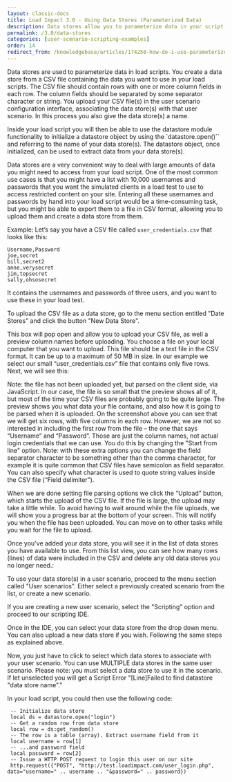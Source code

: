 ```yaml
---
layout: classic-docs
title: Load Impact 3.0 - Using Data Stores (Parameterized Data)
description: Data stores allow you to parameterize data in your script.  User Logins, URLs and form data are just some examples.
permalink: /3.0/data-stores
categories: [user-scenario-scripting-examples]
order: 14
redirect_from: /knowledgebase/articles/174258-how-do-i-use-parameterized-data-data-stores
---
```



Data stores are used to parameterize data in load scripts. You create a data store from a CSV file containing the data you want to use in your load scripts. The CSV file should contain rows with one or more column fields in each row. The column fields should be separated by some separator character or string. You upload your CSV file(s) in the user scenario configuration interface, associating the data store(s) with that user scenario. In this process you also give the data store(s) a name.

Inside your load script you will then be able to use the datastore module functionality to initialize a datastore object by using the `datastore.open()`` and referring to the name of your data store(s). The datastore object, once initialized, can be used to extract data from your data store(s).

Data stores are a very convenient way to deal with large amounts of data you might need to access from your load script. One of the most common use cases is that you might have a list with 10,000 usernames and passwords that you want the simulated clients in a load test to use to access restricted content on your site. Entering all these usernames and passwords by hand into your load script would be a time-consuming task, but you might be able to export them to a file in CSV format, allowing you to upload them and create a data store from them.

Example:
Let’s say you have a CSV file called `user_credentials.csv` that looks like this:
```
Username,Password
joe,secret
bill,secret2
anne,verysecret
jim,topsecret
sally,ohsosecret
```
It contains the usernames and passwords of three users, and you want to use these in your load test.

To upload the CSV file as a data store, go to the menu section entitled "Date Stores" and click the button "New Data Store".





This box will pop open and allow you to upload your CSV file, as well a preview column names before uploading. You choose a file on your local computer that you want to upload. This file should be a text file in the CSV format. It can be up to a maximum of 50 MB in size. In our example we select our small “user_credentials.csv” file that contains only five rows. Next, we will see this:




Note: the file has not been uploaded yet, but parsed on the client side, via JavaScript. In our case, the file is so small that the preview shows all of it, but most of the time your CSV files are probably going to be quite large. The preview shows you what data your file contains, and also how it is going to be parsed when it is uploaded. On the screenshot above you can see that we will get six rows, with five columns in each row. However, we are not so interested in including the first row from the file – the one that says “Username” and “Password”. Those are just the column names, not actual login credentials that we can use. You do this by changing the "Start from line" option.
Note: with these extra options you can change the field separator character to be something other than the comma character, for example it is quite common that CSV files have semicolon as field separator. You can also specify what character is used to quote string values inside the CSV file (“Field delimiter”).

When we are done setting file parsing options we click the “Upload” button, which starts the upload of the CSV file. If the file is large, the upload may take a little while. To avoid having to wait around while the file uploads, we will show you a progress bar at the bottom of your screen. This will notify you when the file has been uploaded. You can move on to other tasks while you wait for the file to upload.



Once you've added your data store, you will see it in the list of data stores you have available to use. From this list view, you can see how many rows (lines) of data were included in the CSV and delete any old data stores you no longer need.:


To use your data store(s) in a user scenario, proceed to the menu section called "User scenarios". Either select a previously created scenario from the list, or create a new scenario.

If you are creating a new user scenario, select the "Scripting" option and proceed to our scripting IDE.




Once in the IDE, you can select your data store from the drop down menu. You can also upload a new data store if you wish. Following the same steps as explained above.


Now, you just have to click to select which data stores to associate with your user scenario. You can use MULTIPLE data stores in the same user scenario. Please note: you must select a data store to use it in the scenario. If let unselected you will get a Script Error "[Line]Failed to find datastore "data store name"."

In your load script, you could then use the following code:
```
 -- Initialize data store
 local ds = datastore.open("login")
 -- Get a random row from data store
 local row = ds:get_random()
 -- The row is a table (array). Extract username field from it
 local username = row[1]
 -- ...and password field
 local password = row[2]
 -- Issue a HTTP POST request to login this user on our site
 http.request({"POST", "http://test.loadimpact.com/user_login.php", data="username=" .. username .. "&password=" .. password})
```
